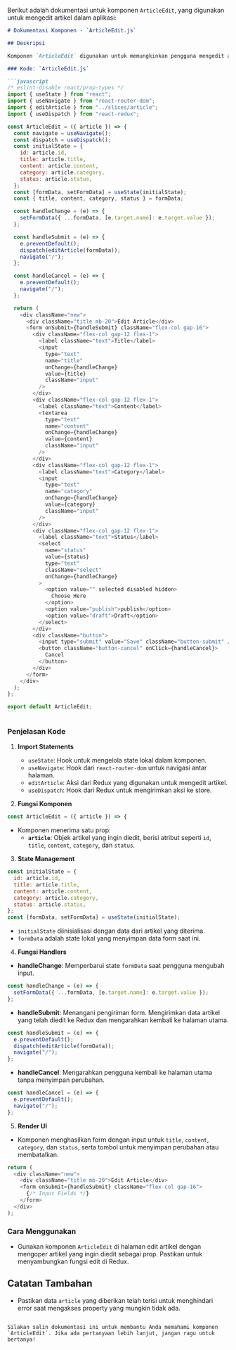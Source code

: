 Berikut adalah dokumentasi untuk komponen `ArticleEdit`, yang digunakan untuk mengedit artikel dalam aplikasi:

````markdown
# Dokumentasi Komponen - `ArticleEdit.js`

## Deskripsi

Komponen `ArticleEdit` digunakan untuk memungkinkan pengguna mengedit artikel yang sudah ada. Pengguna dapat memperbarui judul, konten, kategori, dan status artikel sebelum menyimpannya.

### Kode: `ArticleEdit.js`

```javascript
/* eslint-disable react/prop-types */
import { useState } from "react";
import { useNavigate } from "react-router-dom";
import { editArticle } from "../slices/article";
import { useDispatch } from "react-redux";

const ArticleEdit = ({ article }) => {
  const navigate = useNavigate();
  const dispatch = useDispatch();
  const initialState = {
    id: article.id,
    title: article.title,
    content: article.content,
    category: article.category,
    status: article.status,
  };
  const [formData, setFormData] = useState(initialState);
  const { title, content, category, status } = formData;

  const handleChange = (e) => {
    setFormData({ ...formData, [e.target.name]: e.target.value });
  };

  const handleSubmit = (e) => {
    e.preventDefault();
    dispatch(editArticle(formData));
    navigate("/");
  };

  const handleCancel = (e) => {
    e.preventDefault();
    navigate("/");
  };

  return (
    <div className="new">
      <div className="title mb-20">Edit Article</div>
      <form onSubmit={handleSubmit} className="flex-col gap-16">
        <div className="flex-col gap-12 flex-1">
          <label className="text">Title</label>
          <input
            type="text"
            name="title"
            onChange={handleChange}
            value={title}
            className="input"
          />
        </div>
        <div className="flex-col gap-12 flex-1">
          <label className="text">Content</label>
          <textarea
            type="text"
            name="content"
            onChange={handleChange}
            value={content}
            className="input"
          />
        </div>
        <div className="flex-col gap-12 flex-1">
          <label className="text">Category</label>
          <input
            type="text"
            name="category"
            onChange={handleChange}
            value={category}
            className="input"
          />
        </div>
        <div className="flex-col gap-12 flex-1">
          <label className="text">Status</label>
          <select
            name="status"
            value={status}
            type="text"
            className="select"
            onChange={handleChange}
          >
            <option value="" selected disabled hidden>
              Choose Here
            </option>
            <option value="publish">publish</option>
            <option value="draft">Draft</option>
          </select>
        </div>
        <div className="button">
          <input type="submit" value="Save" className="button-submit" />
          <button className="button-cancel" onClick={handleCancel}>
            Cancel
          </button>
        </div>
      </form>
    </div>
  );
};

export default ArticleEdit;
```
````

### Penjelasan Kode

1. **Import Statements**

   - `useState`: Hook untuk mengelola state lokal dalam komponen.
   - `useNavigate`: Hook dari `react-router-dom` untuk navigasi antar halaman.
   - `editArticle`: Aksi dari Redux yang digunakan untuk mengedit artikel.
   - `useDispatch`: Hook dari Redux untuk mengirimkan aksi ke store.

2. **Fungsi Komponen**

```javascript
const ArticleEdit = ({ article }) => {
```

- Komponen menerima satu prop:
  - **`article`**: Objek artikel yang ingin diedit, berisi atribut seperti `id`, `title`, `content`, `category`, dan `status`.

3. **State Management**

```javascript
const initialState = {
  id: article.id,
  title: article.title,
  content: article.content,
  category: article.category,
  status: article.status,
};
const [formData, setFormData] = useState(initialState);
```

- `initialState` diinisialisasi dengan data dari artikel yang diterima.
- `formData` adalah state lokal yang menyimpan data form saat ini.

4. **Fungsi Handlers**

- **handleChange**: Memperbarui state `formData` saat pengguna mengubah input.

```javascript
const handleChange = (e) => {
  setFormData({ ...formData, [e.target.name]: e.target.value });
};
```

- **handleSubmit**: Menangani pengiriman form. Mengirimkan data artikel yang telah diedit ke Redux dan mengarahkan kembali ke halaman utama.

```javascript
const handleSubmit = (e) => {
  e.preventDefault();
  dispatch(editArticle(formData));
  navigate("/");
};
```

- **handleCancel**: Mengarahkan pengguna kembali ke halaman utama tanpa menyimpan perubahan.

```javascript
const handleCancel = (e) => {
  e.preventDefault();
  navigate("/");
};
```

5. **Render UI**

- Komponen menghasilkan form dengan input untuk `title`, `content`, `category`, dan `status`, serta tombol untuk menyimpan perubahan atau membatalkan.

```javascript
return (
  <div className="new">
    <div className="title mb-20">Edit Article</div>
    <form onSubmit={handleSubmit} className="flex-col gap-16">
      {/* Input Fields */}
    </form>
  </div>
);
```

### Cara Menggunakan

- Gunakan komponen `ArticleEdit` di halaman edit artikel dengan mengoper artikel yang ingin diedit sebagai prop. Pastikan untuk menyambungkan fungsi edit di Redux.

## Catatan Tambahan

- Pastikan data `article` yang diberikan telah terisi untuk menghindari error saat mengakses property yang mungkin tidak ada.

```

Silakan salin dokumentasi ini untuk membantu Anda memahami komponen `ArticleEdit`. Jika ada pertanyaan lebih lanjut, jangan ragu untuk bertanya!
```
